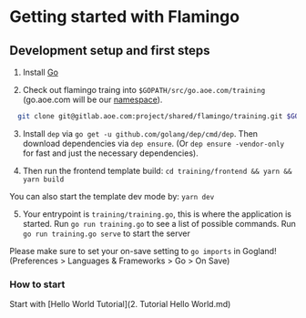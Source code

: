# Getting started with Flamingo

## Development setup and first steps

1. Install [Go](https://golang.org/)

2. Check out flamingo traing into `$GOPATH/src/go.aoe.com/training`
(go.aoe.com will be our [namespace](https://golang.org/doc/code.html#Organization)).
```sh
  git clone git@gitlab.aoe.com:project/shared/flamingo/training.git $GOPATH/src/go.aoe.com/training
```

3. Install `dep` via `go get -u github.com/golang/dep/cmd/dep`.
Then download dependencies via `dep ensure`.
(Or `dep ensure -vendor-only` for fast and just the necessary dependencies).

4. Then run the frontend template build:
`cd training/frontend && yarn && yarn build`

 You can also start the template dev mode by:
 `yarn dev`

5. Your entrypoint is `training/training.go`, this is where the application is started.
   Run `go run training.go` to see a list of possible commands.
   Run `go run training.go serve` to start the server

Please make sure to set your on-save setting to `go imports` in Gogland! (Preferences > Languages & Frameworks > Go > On Save)


### How to start

Start with [Hello World Tutorial](2. Tutorial Hello World.md)
